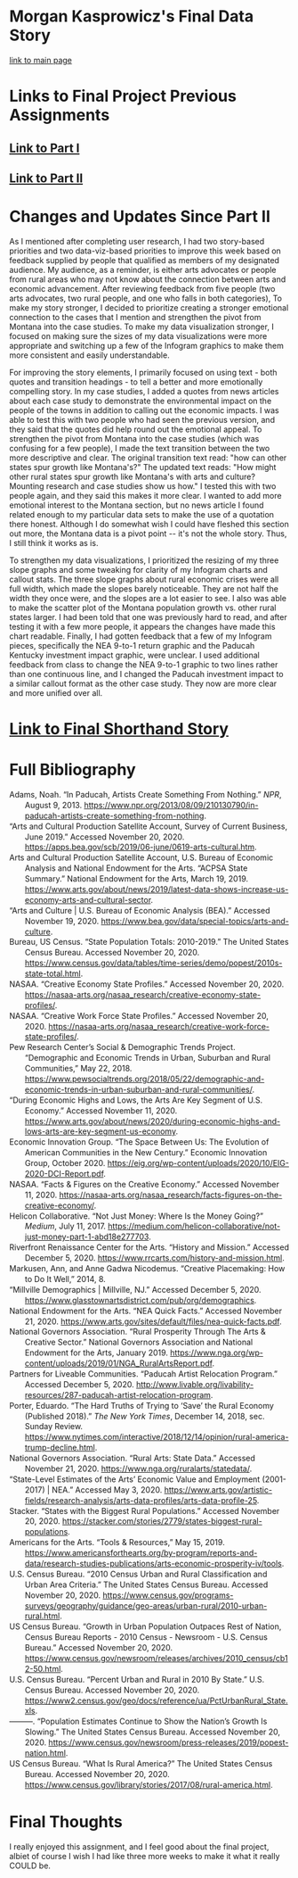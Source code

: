 # Morgan Kasprowicz's Final Data Story
[link to main page](/README.md)
   
   
# Links to Final Project Previous Assignments 
## [Link to Part I](/Kasprowicz_Final_Part_I.md)  
## [Link to Part II](/Final_PartII.md)  

# Changes and Updates Since Part II  
  
As I mentioned after completing user research, I had two story-based priorities and two data-viz-based priorities to improve this week based on feedback supplied by people that qualified as members of my designated audience. My audience, as a reminder, is either arts advocates or people from rural areas who may not know about the connection between arts and economic advancement. After reviewing feedback from five people (two arts advocates, two rural people, and one who falls in both categories), To make my story stronger, I decided to prioritize creating a stronger emotional connection to the cases that I mention and strengthen the pivot from Montana into the case studies. To make my data visualization stronger, I focused on making sure the sizes of my data visualizations were more appropriate and switching up a few of the Infogram graphics to make them more consistent and easily understandable.   

For improving the story elements, I primarily focused on using text - both quotes and transition headings - to tell a better and more emotionally compelling story. In my case studies, I added a quotes from news articles about each case study to demonstrate the environmental impact on the people of the towns in addition to calling out the economic impacts. I was able to test this with two people who had seen the previous version, and they said that the quotes did help round out the emotional appeal. To strengthen the pivot from Montana into the case studies (which was confusing for a few people), I made the text transition between the two more descriptive and clear. The original transition text read: "how can other states spur growth like Montana's?" The updated text reads: "How might other rural states spur growth like Montana's with arts and culture? Mounting research and case studies show us how." I tested this with two people again, and they said this makes it more clear. I wanted to add more emotional interest to the Montana section, but no news article I found related enough to my particular data sets to make the use of a quotation there honest. Although I do somewhat wish I could have fleshed this section out more, the Montana data is a pivot point -- it's not the whole story. Thus, I still think it works as is.   

To strengthen my data visualizations, I prioritized the resizing of my three slope graphs and some tweaking for clarity of my Infogram charts and callout stats. The three slope graphs about rural economic crises were all full width, which made the slopes barely noticeable. They are not half the width they once were, and the slopes are a lot easier to see. I also was able to make the scatter plot of the Montana population growth vs. other rural states larger. I had been told that one was previously hard to read, and after testing it with a few more people, it appears the changes have made this chart readable. Finally, I had gotten feedback that a few of my Infogram pieces, specifically the NEA 9-to-1 return graphic and the Paducah Kentucky investment impact graphic, were unclear. I used additional feedback from class to change the NEA 9-to-1 graphic to two lines rather than one continuous line, and I changed the Paducah investment impact to a similar callout format as the other case study. They now are more clear and more unified over all.   

# [Link to Final Shorthand Story](https://carnegiemellon.shorthandstories.com/boosting-rural-economies-through-arts-and-culture/index.html)  
# Full Bibliography  
<!DOCTYPE html PUBLIC "-//W3C//DTD XHTML 1.1//EN" "http://www.w3.org/TR/xhtml11/DTD/xhtml11.dtd">
<html xmlns="http://www.w3.org/1999/xhtml" xml:lang="en">
<head>
<meta http-equiv="Content-Type" content="text/html; charset=utf-8"/>
</head>
<body>
<div class="csl-bib-body" style="line-height: 1.35; margin-left: 2em; text-indent:-2em;">
  <div class="csl-entry">Adams, Noah. “In Paducah, Artists Create Something From Nothing.” <i>NPR</i>, August 9, 2013. <a href="https://www.npr.org/2013/08/09/210130790/in-paducah-artists-create-something-from-nothing">https://www.npr.org/2013/08/09/210130790/in-paducah-artists-create-something-from-nothing</a>.</div>
  <span class="Z3988" title="url_ver=Z39.88-2004&amp;ctx_ver=Z39.88-2004&amp;rfr_id=info%3Asid%2Fzotero.org%3A2&amp;rft_val_fmt=info%3Aofi%2Ffmt%3Akev%3Amtx%3Adc&amp;rft.type=newspaperArticle&amp;rft.title=In%20Paducah%2C%20Artists%20Create%20Something%20From%20Nothing&amp;rft.source=NPR&amp;rft.description=The%20Lowertown%20neighborhood%20of%20Paducah%2C%20Ky.%2C%20once%20riddled%20with%20crime%20and%20dilapidated%20homes%2C%20is%20now%20a%20haven%20for%20artists%20and%20a%20thriving%20community%20life.%20Artists%20and%20non-artists%20alike%20have%20been%20moving%20to%20the%20neighborhood%20since%202000%2C%20when%20the%20city%20decided%20to%20create%20the%20Artist%20Relocation%20Program.&amp;rft.identifier=https%3A%2F%2Fwww.npr.org%2F2013%2F08%2F09%2F210130790%2Fin-paducah-artists-create-something-from-nothing&amp;rft.aufirst=Noah&amp;rft.aulast=Adams&amp;rft.au=Noah%20Adams&amp;rft.date=2013-08-09&amp;rft.language=en"></span>
  <div class="csl-entry">“Arts and Cultural Production Satellite Account, Survey of Current Business, June 2019.” Accessed November 20, 2020. <a href="https://apps.bea.gov/scb/2019/06-june/0619-arts-cultural.htm">https://apps.bea.gov/scb/2019/06-june/0619-arts-cultural.htm</a>.</div>
  <span class="Z3988" title="url_ver=Z39.88-2004&amp;ctx_ver=Z39.88-2004&amp;rfr_id=info%3Asid%2Fzotero.org%3A2&amp;rft_val_fmt=info%3Aofi%2Ffmt%3Akev%3Amtx%3Adc&amp;rft.type=webpage&amp;rft.title=Arts%20and%20Cultural%20Production%20Satellite%20Account%2C%20Survey%20of%20Current%20Business%2C%20June%202019&amp;rft.identifier=https%3A%2F%2Fapps.bea.gov%2Fscb%2F2019%2F06-june%2F0619-arts-cultural.htm"></span>
  <div class="csl-entry">Arts and Cultural Production Satellite Account, U.S. Bureau of Economic Analysis and National Endowment for the Arts. “ACPSA State Summary.” National Endowment for the Arts, March 19, 2019. <a href="https://www.arts.gov/about/news/2019/latest-data-shows-increase-us-economy-arts-and-cultural-sector">https://www.arts.gov/about/news/2019/latest-data-shows-increase-us-economy-arts-and-cultural-sector</a>.</div>
  <span class="Z3988" title="url_ver=Z39.88-2004&amp;ctx_ver=Z39.88-2004&amp;rfr_id=info%3Asid%2Fzotero.org%3A2&amp;rft_val_fmt=info%3Aofi%2Ffmt%3Akev%3Amtx%3Abook&amp;rft.genre=report&amp;rft.btitle=ACPSA%20State%20Summary&amp;rft.aulast=Arts%20and%20Cultural%20Production%20Satellite%20Account%2C%20U.S.%20Bureau%20of%20Economic%20Analysis%20and%20National%20Endowment%20for%20the%20Arts&amp;rft.au=Arts%20and%20Cultural%20Production%20Satellite%20Account%2C%20U.S.%20Bureau%20of%20Economic%20Analysis%20and%20National%20Endowment%20for%20the%20Arts&amp;rft.date=2019-03-19"></span>
  <div class="csl-entry">“Arts and Culture | U.S. Bureau of Economic Analysis (BEA).” Accessed November 19, 2020. <a href="https://www.bea.gov/data/special-topics/arts-and-culture">https://www.bea.gov/data/special-topics/arts-and-culture</a>.</div>
  <span class="Z3988" title="url_ver=Z39.88-2004&amp;ctx_ver=Z39.88-2004&amp;rfr_id=info%3Asid%2Fzotero.org%3A2&amp;rft_val_fmt=info%3Aofi%2Ffmt%3Akev%3Amtx%3Adc&amp;rft.type=webpage&amp;rft.title=Arts%20and%20Culture%20%7C%20U.S.%20Bureau%20of%20Economic%20Analysis%20(BEA)&amp;rft.identifier=https%3A%2F%2Fwww.bea.gov%2Fdata%2Fspecial-topics%2Farts-and-culture"></span>
  <div class="csl-entry">Bureau, US Census. “State Population Totals: 2010-2019.” The United States Census Bureau. Accessed November 20, 2020. <a href="https://www.census.gov/data/tables/time-series/demo/popest/2010s-state-total.html">https://www.census.gov/data/tables/time-series/demo/popest/2010s-state-total.html</a>.</div>
  <span class="Z3988" title="url_ver=Z39.88-2004&amp;ctx_ver=Z39.88-2004&amp;rfr_id=info%3Asid%2Fzotero.org%3A2&amp;rft_val_fmt=info%3Aofi%2Ffmt%3Akev%3Amtx%3Adc&amp;rft.type=webpage&amp;rft.title=State%20Population%20Totals%3A%202010-2019&amp;rft.description=This%20page%20features%20Vintage%202019%20population%20estimates%20totals%20and%20components%20of%20change.&amp;rft.identifier=https%3A%2F%2Fwww.census.gov%2Fdata%2Ftables%2Ftime-series%2Fdemo%2Fpopest%2F2010s-state-total.html&amp;rft.aufirst=US%20Census&amp;rft.aulast=Bureau&amp;rft.au=US%20Census%20Bureau&amp;rft.language=EN-US"></span>
  <div class="csl-entry">NASAA. “Creative Economy State Profiles.” Accessed November 20, 2020. <a href="https://nasaa-arts.org/nasaa_research/creative-economy-state-profiles/">https://nasaa-arts.org/nasaa_research/creative-economy-state-profiles/</a>.</div>
  <span class="Z3988" title="url_ver=Z39.88-2004&amp;ctx_ver=Z39.88-2004&amp;rfr_id=info%3Asid%2Fzotero.org%3A2&amp;rft_val_fmt=info%3Aofi%2Ffmt%3Akev%3Amtx%3Adc&amp;rft.type=webpage&amp;rft.title=Creative%20Economy%20State%20Profiles&amp;rft.identifier=https%3A%2F%2Fnasaa-arts.org%2Fnasaa_research%2Fcreative-economy-state-profiles%2F&amp;rft.language=en"></span>
  <div class="csl-entry">NASAA. “Creative Work Force State Profiles.” Accessed November 20, 2020. <a href="https://nasaa-arts.org/nasaa_research/creative-work-force-state-profiles/">https://nasaa-arts.org/nasaa_research/creative-work-force-state-profiles/</a>.</div>
  <span class="Z3988" title="url_ver=Z39.88-2004&amp;ctx_ver=Z39.88-2004&amp;rfr_id=info%3Asid%2Fzotero.org%3A2&amp;rft_val_fmt=info%3Aofi%2Ffmt%3Akev%3Amtx%3Adc&amp;rft.type=webpage&amp;rft.title=Creative%20Work%20Force%20State%20Profiles&amp;rft.description=Based%20on%20the%20Arts%20and%20Cultural%20Production%20Satellite%20Account%20(ACPSA)%20for%202014%2C%20a%20partnership%20between%20the%20National%20Endowment%20for%20the%20Arts%20and%20the%20Bureau%20of%20Economic%20Analysis.&amp;rft.identifier=https%3A%2F%2Fnasaa-arts.org%2Fnasaa_research%2Fcreative-work-force-state-profiles%2F&amp;rft.language=en"></span>
  <div class="csl-entry">Pew Research Center’s Social &amp; Demographic Trends Project. “Demographic and Economic Trends in Urban, Suburban and Rural Communities,” May 22, 2018. <a href="https://www.pewsocialtrends.org/2018/05/22/demographic-and-economic-trends-in-urban-suburban-and-rural-communities/">https://www.pewsocialtrends.org/2018/05/22/demographic-and-economic-trends-in-urban-suburban-and-rural-communities/</a>.</div>
  <span class="Z3988" title="url_ver=Z39.88-2004&amp;ctx_ver=Z39.88-2004&amp;rfr_id=info%3Asid%2Fzotero.org%3A2&amp;rft_val_fmt=info%3Aofi%2Ffmt%3Akev%3Amtx%3Adc&amp;rft.type=blogPost&amp;rft.title=Demographic%20and%20economic%20trends%20in%20urban%2C%20suburban%20and%20rural%20communities&amp;rft.description=Three%20key%20demographic%20forces%20have%20reshaped%20the%20overall%20U.S.%20population%20in%20recent%20years%3A%20growing%20racial%20and%20ethnic%20diversity%2C%20increasing%20immigration%20and&amp;rft.identifier=https%3A%2F%2Fwww.pewsocialtrends.org%2F2018%2F05%2F22%2Fdemographic-and-economic-trends-in-urban-suburban-and-rural-communities%2F&amp;rft.date=2018-05-22&amp;rft.language=en-US"></span>
  <div class="csl-entry">“During Economic Highs and Lows, the Arts Are Key Segment of U.S. Economy.” Accessed November 11, 2020. <a href="https://www.arts.gov/about/news/2020/during-economic-highs-and-lows-arts-are-key-segment-us-economy">https://www.arts.gov/about/news/2020/during-economic-highs-and-lows-arts-are-key-segment-us-economy</a>.</div>
  <span class="Z3988" title="url_ver=Z39.88-2004&amp;ctx_ver=Z39.88-2004&amp;rfr_id=info%3Asid%2Fzotero.org%3A2&amp;rft_val_fmt=info%3Aofi%2Ffmt%3Akev%3Amtx%3Adc&amp;rft.type=webpage&amp;rft.title=During%20Economic%20Highs%20and%20Lows%2C%20the%20Arts%20Are%20Key%20Segment%20of%20U.S.%20Economy&amp;rft.description=According%20to%20the%20latest%20data%20issued%20today%20by%20the%20Bureau%20of%20Economic%20Analysis%20and%20the%20National%20Endowment%20for%20the%20Arts%2C%20the%20arts%20remain%20a%20vital%20component%20of%20the%20U.S.%20economy.&amp;rft.identifier=https%3A%2F%2Fwww.arts.gov%2Fabout%2Fnews%2F2020%2Fduring-economic-highs-and-lows-arts-are-key-segment-us-economy&amp;rft.language=en"></span>
  <div class="csl-entry">Economic Innovation Group. “The Space Between Us: The Evolution of American Communities in the New Century.” Economic Innovation Group, October 2020. <a href="https://eig.org/wp-content/uploads/2020/10/EIG-2020-DCI-Report.pdf">https://eig.org/wp-content/uploads/2020/10/EIG-2020-DCI-Report.pdf</a>.</div>
  <span class="Z3988" title="url_ver=Z39.88-2004&amp;ctx_ver=Z39.88-2004&amp;rfr_id=info%3Asid%2Fzotero.org%3A2&amp;rft_val_fmt=info%3Aofi%2Ffmt%3Akev%3Amtx%3Abook&amp;rft.genre=report&amp;rft.btitle=The%20Space%20Between%20Us%3A%20The%20Evolution%20of%20American%20Communities%20in%20the%20New%20Century&amp;rft.aulast=Economic%20Innovation%20Group&amp;rft.au=Economic%20Innovation%20Group&amp;rft.date=2020-10"></span>
  <div class="csl-entry">NASAA. “Facts &amp; Figures on the Creative Economy.” Accessed November 11, 2020. <a href="https://nasaa-arts.org/nasaa_research/facts-figures-on-the-creative-economy/">https://nasaa-arts.org/nasaa_research/facts-figures-on-the-creative-economy/</a>.</div>
  <span class="Z3988" title="url_ver=Z39.88-2004&amp;ctx_ver=Z39.88-2004&amp;rfr_id=info%3Asid%2Fzotero.org%3A2&amp;rft_val_fmt=info%3Aofi%2Ffmt%3Akev%3Amtx%3Adc&amp;rft.type=webpage&amp;rft.title=Facts%20%26%20Figures%20on%20the%20Creative%20Economy&amp;rft.identifier=https%3A%2F%2Fnasaa-arts.org%2Fnasaa_research%2Ffacts-figures-on-the-creative-economy%2F&amp;rft.language=en"></span>
  <div class="csl-entry">Helicon Collaborative. “Not Just Money: Where Is the Money Going?” <i>Medium</i>, July 11, 2017. <a href="https://medium.com/helicon-collaborative/not-just-money-part-1-abd18e277703">https://medium.com/helicon-collaborative/not-just-money-part-1-abd18e277703</a>.</div>
  <span class="Z3988" title="url_ver=Z39.88-2004&amp;ctx_ver=Z39.88-2004&amp;rfr_id=info%3Asid%2Fzotero.org%3A2&amp;rft_val_fmt=info%3Aofi%2Ffmt%3Akev%3Amtx%3Adc&amp;rft.type=newspaperArticle&amp;rft.title=Not%20Just%20Money%3A%20Where%20is%20the%20Money%20Going%3F&amp;rft.source=Medium&amp;rft.description=Part%201&amp;rft.identifier=https%3A%2F%2Fmedium.com%2Fhelicon-collaborative%2Fnot-just-money-part-1-abd18e277703&amp;rft.aulast=Helicon%20Collaborative&amp;rft.au=Helicon%20Collaborative&amp;rft.date=2017-07-11&amp;rft.language=en"></span>
  <div class="csl-entry">Riverfront Renaissance Center for the Arts. “History and Mission.” Accessed December 5, 2020. <a href="https://www.rrcarts.com/history-and-mission.html">https://www.rrcarts.com/history-and-mission.html</a>.</div>
  <span class="Z3988" title="url_ver=Z39.88-2004&amp;ctx_ver=Z39.88-2004&amp;rfr_id=info%3Asid%2Fzotero.org%3A2&amp;rft_val_fmt=info%3Aofi%2Ffmt%3Akev%3Amtx%3Adc&amp;rft.type=webpage&amp;rft.title=History%20and%20Mission&amp;rft.description=Since%20April%20of%202001%2C%20the%20Riverfront%20Renaissance%20Center%20for%20the%20Arts%20(RRCA)%20has%20been%20a%20non-profit%20community%20arts%20and%20cultural%20center%20in%20the%20heart%20of%20Millville's%20Glasstown%20Arts%20District.%20RRCA%20was%20the...&amp;rft.identifier=https%3A%2F%2Fwww.rrcarts.com%2Fhistory-and-mission.html&amp;rft.language=en"></span>
  <div class="csl-entry">Markusen, Ann, and Anne Gadwa Nicodemus. “Creative Placemaking: How to Do It Well,” 2014, 8.</div>
  <span class="Z3988" title="url_ver=Z39.88-2004&amp;ctx_ver=Z39.88-2004&amp;rfr_id=info%3Asid%2Fzotero.org%3A2&amp;rft_val_fmt=info%3Aofi%2Ffmt%3Akev%3Amtx%3Ajournal&amp;rft.genre=article&amp;rft.atitle=Creative%20Placemaking%3A%20How%20to%20Do%20It%20Well&amp;rft.aufirst=Ann&amp;rft.aulast=Markusen&amp;rft.au=Ann%20Markusen&amp;rft.au=Anne%20Gadwa%20Nicodemus&amp;rft.date=2014&amp;rft.pages=8&amp;rft.language=en"></span>
  <div class="csl-entry">“Millville Demographics | Millville, NJ.” Accessed December 5, 2020. <a href="https://www.glasstownartsdistrict.com/pub/org/demographics">https://www.glasstownartsdistrict.com/pub/org/demographics</a>.</div>
  <span class="Z3988" title="url_ver=Z39.88-2004&amp;ctx_ver=Z39.88-2004&amp;rfr_id=info%3Asid%2Fzotero.org%3A2&amp;rft_val_fmt=info%3Aofi%2Ffmt%3Akev%3Amtx%3Adc&amp;rft.type=webpage&amp;rft.title=Millville%20Demographics%20%7C%20Millville%2C%20NJ&amp;rft.identifier=https%3A%2F%2Fwww.glasstownartsdistrict.com%2Fpub%2Forg%2Fdemographics"></span>
  <div class="csl-entry">National Endowment for the Arts. “NEA Quick Facts.” Accessed November 21, 2020. <a href="https://www.arts.gov/sites/default/files/nea-quick-facts.pdf">https://www.arts.gov/sites/default/files/nea-quick-facts.pdf</a>.</div>
  <span class="Z3988" title="url_ver=Z39.88-2004&amp;ctx_ver=Z39.88-2004&amp;rfr_id=info%3Asid%2Fzotero.org%3A2&amp;rft_val_fmt=info%3Aofi%2Ffmt%3Akev%3Amtx%3Adc&amp;rft.type=document&amp;rft.title=NEA%20Quick%20Facts&amp;rft.identifier=https%3A%2F%2Fwww.arts.gov%2Fsites%2Fdefault%2Ffiles%2Fnea-quick-facts.pdf&amp;rft.aulast=National%20Endowment%20for%20the%20Arts&amp;rft.au=National%20Endowment%20for%20the%20Arts"></span>
  <div class="csl-entry">National Governors Association. “Rural Prosperity Through The Arts &amp; Creative Sector.” National Governors Association and National Endowment for the Arts, January 2019. <a href="https://www.nga.org/wp-content/uploads/2019/01/NGA_RuralArtsReport.pdf">https://www.nga.org/wp-content/uploads/2019/01/NGA_RuralArtsReport.pdf</a>.</div>
  <span class="Z3988" title="url_ver=Z39.88-2004&amp;ctx_ver=Z39.88-2004&amp;rfr_id=info%3Asid%2Fzotero.org%3A2&amp;rft_val_fmt=info%3Aofi%2Ffmt%3Akev%3Amtx%3Abook&amp;rft.genre=report&amp;rft.btitle=Rural%20Prosperity%20Through%20The%20Arts%20%26%20Creative%20Sector&amp;rft.aulast=National%20Governors%20Association&amp;rft.au=National%20Governors%20Association&amp;rft.date=2019-01"></span>
  <div class="csl-entry">Partners for Liveable Communities. “Paducah Artist Relocation Program.” Accessed December 5, 2020. <a href="http://www.livable.org/livability-resources/287-paducah-artist-relocation-program">http://www.livable.org/livability-resources/287-paducah-artist-relocation-program</a>.</div>
  <span class="Z3988" title="url_ver=Z39.88-2004&amp;ctx_ver=Z39.88-2004&amp;rfr_id=info%3Asid%2Fzotero.org%3A2&amp;rft_val_fmt=info%3Aofi%2Ffmt%3Akev%3Amtx%3Adc&amp;rft.type=webpage&amp;rft.title=Paducah%20Artist%20Relocation%20Program&amp;rft.identifier=http%3A%2F%2Fwww.livable.org%2Flivability-resources%2F287-paducah-artist-relocation-program"></span>
  <div class="csl-entry">Porter, Eduardo. “The Hard Truths of Trying to ‘Save’ the Rural Economy (Published 2018).” <i>The New York Times</i>, December 14, 2018, sec. Sunday Review. <a href="https://www.nytimes.com/interactive/2018/12/14/opinion/rural-america-trump-decline.html">https://www.nytimes.com/interactive/2018/12/14/opinion/rural-america-trump-decline.html</a>.</div>
  <span class="Z3988" title="url_ver=Z39.88-2004&amp;ctx_ver=Z39.88-2004&amp;rfr_id=info%3Asid%2Fzotero.org%3A2&amp;rft_val_fmt=info%3Aofi%2Ffmt%3Akev%3Amtx%3Adc&amp;rft.type=newspaperArticle&amp;rft.title=The%20Hard%20Truths%20of%20Trying%20to%20%E2%80%98Save%E2%80%99%20the%20Rural%20Economy%20(Published%202018)&amp;rft.source=The%20New%20York%20Times&amp;rft.description=Rural%20America%E2%80%99s%20economy%20is%20in%20decline%2C%20and%20trying%20to%20fix%20it%20by%20turning%20small%20towns%20into%20tech%20hubs%20isn't%20working.&amp;rft.identifier=https%3A%2F%2Fwww.nytimes.com%2Finteractive%2F2018%2F12%2F14%2Fopinion%2Frural-america-trump-decline.html&amp;rft.aufirst=Eduardo&amp;rft.aulast=Porter&amp;rft.au=Eduardo%20Porter&amp;rft.date=2018-12-14&amp;rft.language=en"></span>
  <div class="csl-entry">National Governors Association. “Rural Arts: State Data.” Accessed November 21, 2020. <a href="https://www.nga.org/ruralarts/statedata/">https://www.nga.org/ruralarts/statedata/</a>.</div>
  <span class="Z3988" title="url_ver=Z39.88-2004&amp;ctx_ver=Z39.88-2004&amp;rfr_id=info%3Asid%2Fzotero.org%3A2&amp;rft_val_fmt=info%3Aofi%2Ffmt%3Akev%3Amtx%3Adc&amp;rft.type=webpage&amp;rft.title=Rural%20Arts%3A%20State%20Data&amp;rft.description=All%20data%20and%20research%20provided%20by%20the%20National%20Assembly%20of%20State%20Arts%20Agencies.&amp;rft.identifier=https%3A%2F%2Fwww.nga.org%2Fruralarts%2Fstatedata%2F"></span>
  <div class="csl-entry">“State-Level Estimates of the Arts’ Economic Value and Employment (2001-2017) | NEA.” Accessed May 3, 2020. <a href="https://www.arts.gov/artistic-fields/research-analysis/arts-data-profiles/arts-data-profile-25">https://www.arts.gov/artistic-fields/research-analysis/arts-data-profiles/arts-data-profile-25</a>.</div>
  <span class="Z3988" title="url_ver=Z39.88-2004&amp;ctx_ver=Z39.88-2004&amp;rfr_id=info%3Asid%2Fzotero.org%3A2&amp;rft_val_fmt=info%3Aofi%2Ffmt%3Akev%3Amtx%3Adc&amp;rft.type=webpage&amp;rft.title=State-Level%20Estimates%20of%20the%20Arts%E2%80%99%20Economic%20Value%20and%20Employment%20(2001-2017)%20%7C%20NEA&amp;rft.identifier=https%3A%2F%2Fwww.arts.gov%2Fartistic-fields%2Fresearch-analysis%2Farts-data-profiles%2Farts-data-profile-25"></span>
  <div class="csl-entry">Stacker. “States with the Biggest Rural Populations.” Accessed November 20, 2020. <a href="https://stacker.com/stories/2779/states-biggest-rural-populations">https://stacker.com/stories/2779/states-biggest-rural-populations</a>.</div>
  <span class="Z3988" title="url_ver=Z39.88-2004&amp;ctx_ver=Z39.88-2004&amp;rfr_id=info%3Asid%2Fzotero.org%3A2&amp;rft_val_fmt=info%3Aofi%2Ffmt%3Akev%3Amtx%3Adc&amp;rft.type=webpage&amp;rft.title=States%20with%20the%20biggest%20rural%20populations&amp;rft.description=Find%20out%20which%20states%20have%20the%20most%20residents%20living%20in%20sparsely%20populated%20areas%20and%20how%20each%20state's%20percentage%20of%20rural%20residents%20has%20changed%20over%20the%20decades.%20You'll%20also%20learn%20about%20factors%20driving%20America%E2%80%99s%20rural-urban%20divide.&amp;rft.identifier=https%3A%2F%2Fstacker.com%2Fstories%2F2779%2Fstates-biggest-rural-populations&amp;rft.language=en"></span>
  <div class="csl-entry">Americans for the Arts. “Tools &amp; Resources,” May 15, 2019. <a href="https://www.americansforthearts.org/by-program/reports-and-data/research-studies-publications/arts-economic-prosperity-iv/tools">https://www.americansforthearts.org/by-program/reports-and-data/research-studies-publications/arts-economic-prosperity-iv/tools</a>.</div>
  <span class="Z3988" title="url_ver=Z39.88-2004&amp;ctx_ver=Z39.88-2004&amp;rfr_id=info%3Asid%2Fzotero.org%3A2&amp;rft_val_fmt=info%3Aofi%2Ffmt%3Akev%3Amtx%3Adc&amp;rft.type=webpage&amp;rft.title=Tools%20%26%20Resources&amp;rft.description=Here%20you%20will%20find%20useful%20tips%20and%20tricks%20on%20how%20to%20leverage%20these%20economic%20impact%20findings%20and%20make%20the%20case%20for%20arts%20support%20in%20your%20local%20community.%20%20Case-Making%20Tools%20Arts%20%26%20Economic%20Prosperity%20IV%20Sample%20PowerPoint%20(PowerPoint%2C%204%2C155%20KB)&amp;rft.identifier=https%3A%2F%2Fwww.americansforthearts.org%2Fby-program%2Freports-and-data%2Fresearch-studies-publications%2Farts-economic-prosperity-iv%2Ftools&amp;rft.date=2019-05-15&amp;rft.language=en"></span>
  <div class="csl-entry">U.S. Census Bureau. “2010 Census Urban and Rural Classification and Urban Area Criteria.” The United States Census Bureau. Accessed November 20, 2020. <a href="https://www.census.gov/programs-surveys/geography/guidance/geo-areas/urban-rural/2010-urban-rural.html">https://www.census.gov/programs-surveys/geography/guidance/geo-areas/urban-rural/2010-urban-rural.html</a>.</div>
  <span class="Z3988" title="url_ver=Z39.88-2004&amp;ctx_ver=Z39.88-2004&amp;rfr_id=info%3Asid%2Fzotero.org%3A2&amp;rft_val_fmt=info%3Aofi%2Ffmt%3Akev%3Amtx%3Adc&amp;rft.type=webpage&amp;rft.title=2010%20Census%20Urban%20and%20Rural%20Classification%20and%20Urban%20Area%20Criteria&amp;rft.description=Urban-rural%20classification%20is%20fundamentally%20a%20delineation%20of%20geographical%20areas%2C%20identifying%20both%20individual%20urban%20areas%20and%20the%20rural%20areas%20of%20the%20nation.&amp;rft.identifier=https%3A%2F%2Fwww.census.gov%2Fprograms-surveys%2Fgeography%2Fguidance%2Fgeo-areas%2Furban-rural%2F2010-urban-rural.html&amp;rft.aulast=U.S.%20Census%20Bureau&amp;rft.au=U.S.%20Census%20Bureau&amp;rft.language=EN-US"></span>
  <div class="csl-entry">US Census Bureau. “Growth in Urban Population Outpaces Rest of Nation, Census Bureau Reports - 2010 Census - Newsroom - U.S. Census Bureau.” Accessed November 20, 2020. <a href="https://www.census.gov/newsroom/releases/archives/2010_census/cb12-50.html">https://www.census.gov/newsroom/releases/archives/2010_census/cb12-50.html</a>.</div>
  <span class="Z3988" title="url_ver=Z39.88-2004&amp;ctx_ver=Z39.88-2004&amp;rfr_id=info%3Asid%2Fzotero.org%3A2&amp;rft_val_fmt=info%3Aofi%2Ffmt%3Akev%3Amtx%3Adc&amp;rft.type=webpage&amp;rft.title=Growth%20in%20Urban%20Population%20Outpaces%20Rest%20of%20Nation%2C%20Census%20Bureau%20Reports%20-%202010%20Census%20-%20Newsroom%20-%20U.S.%20Census%20Bureau&amp;rft.description=Growth%20in%20Urban%20Population%20Outpaces%20Rest%20of%20Nation%2C%20Census%20Bureau%20Reports&amp;rft.identifier=https%3A%2F%2Fwww.census.gov%2Fnewsroom%2Freleases%2Farchives%2F2010_census%2Fcb12-50.html&amp;rft.aulast=US%20Census%20Bureau&amp;rft.au=US%20Census%20Bureau&amp;rft.language=EN-US"></span>
  <div class="csl-entry">U.S. Census Bureau. “Percent Urban and Rural in 2010 By State.” U.S. Census Bureau. Accessed November 20, 2020. <a href="https://www2.census.gov/geo/docs/reference/ua/PctUrbanRural_State.xls">https://www2.census.gov/geo/docs/reference/ua/PctUrbanRural_State.xls</a>.</div>
  <span class="Z3988" title="url_ver=Z39.88-2004&amp;ctx_ver=Z39.88-2004&amp;rfr_id=info%3Asid%2Fzotero.org%3A2&amp;rft_val_fmt=info%3Aofi%2Ffmt%3Akev%3Amtx%3Adc&amp;rft.type=document&amp;rft.title=%22Percent%20Urban%20and%20Rural%20in%202010%20By%20State%22&amp;rft.publisher=U.S.%20Census%20Bureau&amp;rft.identifier=https%3A%2F%2Fwww2.census.gov%2Fgeo%2Fdocs%2Freference%2Fua%2FPctUrbanRural_State.xls&amp;rft.aulast=U.S.%20Census%20Bureau&amp;rft.au=U.S.%20Census%20Bureau"></span>
  <div class="csl-entry">———. “Population Estimates Continue to Show the Nation’s Growth Is Slowing.” The United States Census Bureau. Accessed November 20, 2020. <a href="https://www.census.gov/newsroom/press-releases/2019/popest-nation.html">https://www.census.gov/newsroom/press-releases/2019/popest-nation.html</a>.</div>
  <span class="Z3988" title="url_ver=Z39.88-2004&amp;ctx_ver=Z39.88-2004&amp;rfr_id=info%3Asid%2Fzotero.org%3A2&amp;rft_val_fmt=info%3Aofi%2Ffmt%3Akev%3Amtx%3Adc&amp;rft.type=webpage&amp;rft.title=Population%20Estimates%20Continue%20to%20Show%20the%20Nation%E2%80%99s%20Growth%20Is%20Slowing&amp;rft.description=Natural%20increase%20drops%20below%201%20million%20for%20the%20first%20time%20in%20decades%20due%20to%20fewer%20births%20and%20more%20deaths.&amp;rft.identifier=https%3A%2F%2Fwww.census.gov%2Fnewsroom%2Fpress-releases%2F2019%2Fpopest-nation.html&amp;rft.aulast=U.S.%20Census%20Bureau&amp;rft.au=U.S.%20Census%20Bureau&amp;rft.language=EN-US"></span>
  <div class="csl-entry">US Census Bureau. “What Is Rural America?” The United States Census Bureau. Accessed November 20, 2020. <a href="https://www.census.gov/library/stories/2017/08/rural-america.html">https://www.census.gov/library/stories/2017/08/rural-america.html</a>.</div>
  <span class="Z3988" title="url_ver=Z39.88-2004&amp;ctx_ver=Z39.88-2004&amp;rfr_id=info%3Asid%2Fzotero.org%3A2&amp;rft_val_fmt=info%3Aofi%2Ffmt%3Akev%3Amtx%3Adc&amp;rft.type=webpage&amp;rft.title=What%20is%20Rural%20America%3F&amp;rft.description=In%20general%2C%20rural%20areas%20are%20sparsely%20populated%20and%20have%20low%20housing%20density.&amp;rft.identifier=https%3A%2F%2Fwww.census.gov%2Flibrary%2Fstories%2F2017%2F08%2Frural-america.html&amp;rft.aulast=US%20Census%20Bureau&amp;rft.au=US%20Census%20Bureau&amp;rft.language=EN-US"></span>
</div></body>
</html>  

# Final Thoughts  
I really enjoyed this assignment, and I feel good about the final project, albiet of course I wish I had like three more weeks to make it what it really COULD be. 
